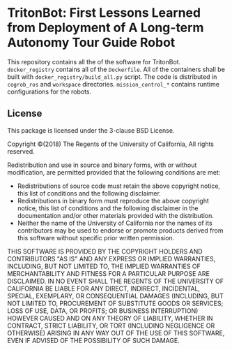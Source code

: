 # TritonBot: First Lessons Learned from Deployment of A Long-term Autonomy Tour Guide Robot

This repository contains all the of the software for TritonBot.
`docker_registry` contains all of the `Dockerfile`. All of the containers shall
be built with `docker_registry/build_all.py` script.
The code is distributed in `cogrob_ros` and `workspace` directories.
`mission_control_*` contains runtime configurations for the robots.

## License

This package is licensed under the 3-clause BSD License.

Copyright &copy;(2018) The Regents of the University of California, All rights
reserved.

Redistribution and use in source and binary forms, with or without
modification, are permitted provided that the following conditions are met:
* Redistributions of source code must retain the above copyright
  notice, this list of conditions and the following disclaimer.
* Redistributions in binary form must reproduce the above copyright
  notice, this list of conditions and the following disclaimer in the
  documentation and/or other materials provided with the distribution.
* Neither the name of the University of California nor the
  names of its contributors may be used to endorse or promote products
  derived from this software without specific prior written permission.

THIS SOFTWARE IS PROVIDED BY THE COPYRIGHT HOLDERS AND CONTRIBUTORS "AS IS" AND
ANY EXPRESS OR IMPLIED WARRANTIES, INCLUDING, BUT NOT LIMITED TO, THE IMPLIED
WARRANTIES OF MERCHANTABILITY AND FITNESS FOR A PARTICULAR PURPOSE ARE
DISCLAIMED. IN NO EVENT SHALL THE REGENTS OF THE UNIVERSITY OF CALIFORNIA BE
LIABLE FOR ANY DIRECT, INDIRECT, INCIDENTAL, SPECIAL, EXEMPLARY, OR
CONSEQUENTIAL DAMAGES (INCLUDING, BUT NOT LIMITED TO, PROCUREMENT OF SUBSTITUTE
GOODS OR SERVICES; LOSS OF USE, DATA, OR PROFITS; OR BUSINESS INTERRUPTION)
HOWEVER CAUSED AND ON ANY THEORY OF LIABILITY, WHETHER IN CONTRACT, STRICT
LIABILITY, OR TORT (INCLUDING NEGLIGENCE OR OTHERWISE) ARISING IN ANY WAY OUT OF
THE USE OF THIS SOFTWARE, EVEN IF ADVISED OF THE POSSIBILITY OF SUCH DAMAGE.

